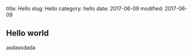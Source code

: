 title: Hello
slug: Hello
category: hello
date: 2017-06-09
modified: 2017-06-09

## Hello world

asdassdada